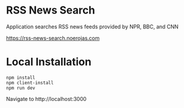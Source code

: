 # RSS News Search

Application searches RSS news feeds provided by NPR, BBC, and CNN

https://rss-news-search.noerojas.com

# Local Installation
```shell
npm install
npm client-install
npm run dev
```

Navigate to http://localhost:3000